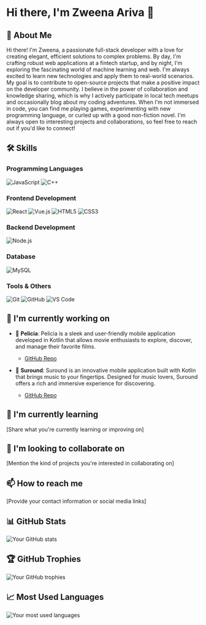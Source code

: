 # Hi there, I'm Zweena Ariva 👋

## 🚀 About Me
Hi there! I'm Zweena, a passionate full-stack developer with a love for creating elegant, efficient solutions to complex problems. By day, I'm crafting robust web applications at a fintech startup, and by night, I'm exploring the fascinating world of machine learning and web. I'm always excited to learn new technologies and apply them to real-world scenarios. My goal is to contribute to open-source projects that make a positive impact on the developer community. I believe in the power of collaboration and knowledge sharing, which is why I actively participate in local tech meetups and occasionally blog about my coding adventures. When I'm not immersed in code, you can find me playing games, experimenting with new programming language, or curled up with a good non-fiction novel. I'm always open to interesting projects and collaborations, so feel free to reach out if you'd like to connect!

## 🛠 Skills
### Programming Languages
![JavaScript](https://img.shields.io/badge/-JavaScript-F7DF1E?style=flat-square&logo=javascript&logoColor=black)
![C++](https://img.shields.io/badge/-C++-00599C?style=flat-square&logo=c%2B%2B&logoColor=white)

### Frontend Development
![React](https://img.shields.io/badge/-React-61DAFB?style=flat-square&logo=react&logoColor=black)
![Vue.js](https://img.shields.io/badge/-Vue.js-4FC08D?style=flat-square&logo=vue.js&logoColor=white)
![HTML5](https://img.shields.io/badge/-HTML5-E34F26?style=flat-square&logo=html5&logoColor=white)
![CSS3](https://img.shields.io/badge/-CSS3-1572B6?style=flat-square&logo=css3&logoColor=white)

### Backend Development
![Node.js](https://img.shields.io/badge/-Node.js-339933?style=flat-square&logo=node.js&logoColor=white)

### Database
![MySQL](https://img.shields.io/badge/-MySQL-4479A1?style=flat-square&logo=mysql&logoColor=white)

### Tools & Others
![Git](https://img.shields.io/badge/-Git-F05032?style=flat-square&logo=git&logoColor=white)
![GitHub](https://img.shields.io/badge/-GitHub-181717?style=flat-square&logo=github&logoColor=white)
![VS Code](https://img.shields.io/badge/-VS%20Code-007ACC?style=flat-square&logo=visual-studio-code&logoColor=white)

## 🔭 I'm currently working on
- 🚀 **Pelicia**: Pelicia is a sleek and user-friendly mobile application developed in Kotlin that allows movie enthusiasts to explore, discover, and manage their favorite films.
  - [GitHub Repo](https://github.com/LorentzaZweena/Lorentza-Project/tree/master/app/src/main/java/Pelicia)

- 🌱 **Suround**: Suround is an innovative mobile application built with Kotlin that brings music to your fingertips. Designed for music lovers, Suround offers a rich and immersive experience for discovering.
  - [GitHub Repo](https://github.com/LorentzaZweena/Lorentza-Project/tree/master/app/src/main/java/com/example/lorentza/suround)

## 🌱 I'm currently learning
[Share what you're currently learning or improving on]

## 👯 I'm looking to collaborate on
[Mention the kind of projects you're interested in collaborating on]

## 📫 How to reach me
[Provide your contact information or social media links]

## 📊 GitHub Stats
![Your GitHub stats](https://github-readme-stats.vercel.app/api?username=LorentzaZweena&showicons=true&theme=radical)

## 🏆 GitHub Trophies
![Your GitHub trophies](https://github-profile-trophy.vercel.app/?username=LorentzaZweena&theme=onedark)

## 📈 Most Used Languages
![Your most used languages](https://github-readme-stats.vercel.app/api/top-langs/?username=LorentzaZweena&layout=compact)
